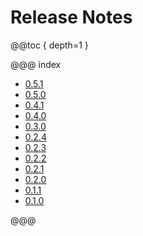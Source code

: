 # Release Notes

@@toc { depth=1 }

@@@ index

 - [0.5.1](release_notes/0.5.1.md)
 - [0.5.0](release_notes/0.5.0.md)
 - [0.4.1](release_notes/0.4.1.md)
 - [0.4.0](release_notes/0.4.0.md)
 - [0.3.0](release_notes/0.3.0.md)
 - [0.2.4](release_notes/0.2.4.md)
 - [0.2.3](release_notes/0.2.3.md)
 - [0.2.2](release_notes/0.2.2.md)
 - [0.2.1](release_notes/0.2.1.md)
 - [0.2.0](release_notes/0.2.0.md)
 - [0.1.1](release_notes/0.1.1.md)
 - [0.1.0](release_notes/0.1.0.md)

@@@
